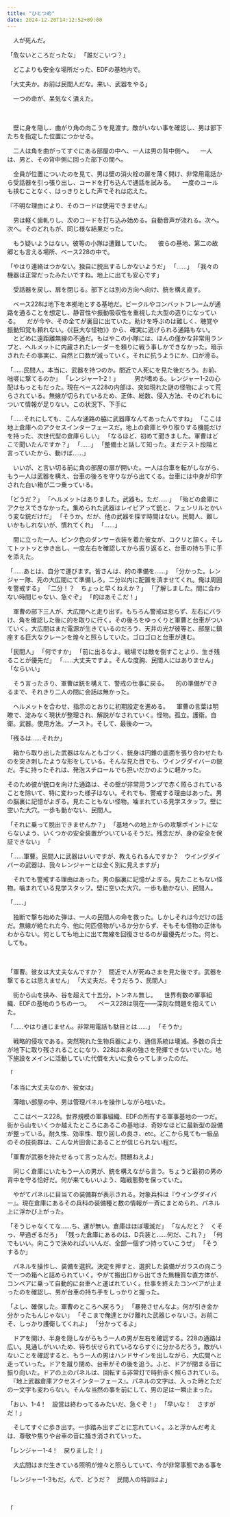 ```yaml
---
title: "ひとつめ"
date: 2024-12-20T14:12:52+09:00
---
```

　人が死んだ。


「危ないところだったな」
「誰だこいつ？」


　どこよりも安全な場所だった、EDFの基地内で。


「大丈夫か。お前は民間人だな。来い、武器をやる」


　一つの命が、呆気なく潰えた。





　



　壁に身を隠し、曲がり角の向こうを見渡す。敵がいない事を確認し、男は部下たちを指定した位置につかせる。

　二人は角を曲がってすぐにある部屋の中へ、一人は男の背中側へ。
　一人は、男と、その背中側に回った部下の間へ。

　全員が位置についたのを見て、男は壁の消火栓の扉を薄く開け、非常用電話から受話器を引っ張り出し、コードを打ち込んで通話を試みる。
　一度のコールも挟むことなく、はっきりとした声でそれは応えた。

『不明な理由により、そのコードは使用できません』

　男は軽く歯軋りし、次のコードを打ち込み始める。自動音声が流れる。次へ。次へ。そのどれもが、同じ様な結果だった。

　もう疑いようはない。彼等の小隊は遭難していた。
　彼らの基地、第二の故郷とも言える場所、ベース228の中で。

「やはり連絡はつかない。独自に脱出するしかないようだ」
「……」
「我々の機器は正常だったみたいですね。地上に出ても安心です」

　受話器を戻し、扉を閉じる。部下とは別の方向へ向け、銃を構え直す。

　ベース228は地下を本拠地とする基地だ。ビークルやコンバットフレームが通路を通ることを想定し、静音性や振動吸収性を重視した大型の造りになっている。
　だが今や、その全てが裏目に出ていた。助けを呼ぶのは難しく、聴覚や振動知覚も頼れない。《《巨大な怪物》》から、確実に逃げられる通路もない。
　とどめに遠距離無線の不通だ。もはやこの小隊には、ほんの僅かな非常用ランプと、ヘルメットに内蔵されたレーダーを頼りに戦う事しかできなかった。暗示されたその事実に、自然と口数が減っていく。それに抗うようにか、口が滑る。

「……民間人。本当に、武器を持つのか。間近で人死にを見た後だろう。お前、咄嗟に撃てるのか」
「レンジャー1-2！」
　
　男が嗜める。レンジャー1-2の心配はもっともだった。現在ベース228の内部は、突如現れた謎の怪物によって荒らされている。無線が切られているため、正体、総数、侵入方法、そのどれもについて情報が足りない。この状況下、下手に








「……それにしても、こんな通路の脇に武器庫なんてあったんですね」
「ここは地上倉庫へのアクセスインターフェースだ。地上の倉庫とやり取りする機能だけを持った、次世代型の倉庫らしい」
「なるほど、初めて聞きました。軍曹はどこで聞いたんですか？」
「……」
「整備士と話して知った。まだテスト段階と言っていたから、動けば……」

　いいが、と言い切る前に角の部屋の扉が開いた。一人は台車を転がしながら、もう一人は武器を構え、台車の後ろを守りながら出てくる。台車には中身が印字された白い箱が二つ乗っている。

「どうだ？」
「ヘルメットはありました。武器も。ただ……」
「殆どの倉庫にアクセスできなかった。集められた武器はレイピアって銃と、フェンリルとかいう変な銃だけだ」
「そうか。だが、他の武器を探す時間はない。民間人、難しいかもしれないが、慣れてくれ」
「……」

　間に立った一人、ピンク色のダンサー衣装を着た彼女が、コクリと頷く。そしてトットッと歩き出し、一度左右を確認してから振り返ると、台車の持ち手に手を添えた。

「……あとは、自分で運びます。皆さんは、的の準備を……」
「分かった。レンジャー隊、先の大広間にて準備しろ。二分以内に配置を済ませてくれ。俺は周囲を警戒する」
「二分！？　ちょっと早くねえか？」
「了解しました。間に合わない時間じゃない、急ぐぞ」
「的はあそこだ！」

　軍曹の部下三人が、大広間へと走り出す。もちろん警戒は怠らず、左右にバラけ、角を確認した後に的を取りに行く。その後ろをゆっくりと軍曹と台車がついていく。大広間はまだ電源が生きているのだろう、天井の光が彼等と、部屋に鎮座する巨大なクレーンを煌々と照らしていた。ゴロゴロと台車が進む。

「民間人」
「何ですか」
「前に出るなよ。戦場では敵を倒すことより、生き残ることが優先だ」
「……大丈夫ですよ。そんな度胸、民間人にはありません」
「ならいい」

　そう言ったきり、軍曹は銃を構えて、警戒の仕事に戻る。
　的の準備ができるまで、それきり二人の間に会話は無かった。






　ヘルメットを合わせ、指示のとおりに初期設定を進める。
　軍曹の言葉は明瞭で、淀みなく現状が整理され、解説がなされていく。怪物。孤立。護衛。自衛。武器。使用方法。ブースト。そして、最後の一つ。

「残るは……それか」

　箱から取り出した武器はなんともゴツく、銃身は円錐の底面を張り合わせたものを突き刺したような形をしている。そんな見た目でも、ウイングダイバーの銃だ。手に持ったそれは、発泡スチロールでも担いだかのように軽かった。








そのため彼が銃口を向けた通路は、その壁が非常用ランプで赤く照らされていることを除いて、特に変わった様子はない。それでも、警戒する理由はあった。男の脳裏に記憶がよぎる。見たこともない怪物。噛まれている見学スタッフ。壁に空いた大穴。一歩も動かない、民間人。


「それに乗って脱出できませんか？」
「基地への地上からの攻撃ポイントにならないよう、いくつかの安全装置がついているそうだ。残念だが、身の安全を保証できない」
「





「……軍曹。民間人に武器はいいですが、教えられるんですか？　ウイングダイバーの武器は、我々レンジャーとは全く別に見えますが」


　それでも警戒する理由はあった。男の脳裏に記憶がよぎる。見たこともない怪物。噛まれている見学スタッフ。壁に空いた大穴。一歩も動かない、民間人。

「……」

　独断で撃ち始めた弾は、一人の民間人の命を救った。しかしそれは今だけの話だ。無線が絶たれた今、他に何匹怪物がいるか分からず、そもそも怪物の正体もわからない。何としても地上に出て無線を回復させるのが最優先だった。何と、しても。

　






「軍曹。彼女は大丈夫なんですか？　間近で人が死ぬさまを見た後です。武器を撃てるとは思えません」
「大丈夫だ。そうだろう、民間人」












　街から山を挟み、谷を超えて十五分。トンネル無し。
　世界有数の軍事組織、EDFの基地のうちの一つ。
　ベース228は現在――深刻な問題を抱えていた。

「……やはり通じません。非常用電話も駄目とは……」
「そうか」

　戦略的侵攻である。突然現れた生物兵器により、通信系統は壊滅。多数の兵士が地下に取り残されることになり、228は本来の強さを発揮できないでいた。地下施設をメインに活動していた代償を大いに食らってしまったのだ。

「










「本当に大丈夫なのか、彼女は」

　薄暗い部屋の中、男は管理パネルを操作しながら呟いた。

　ここはベース228。世界規模の軍事組織、EDFの所有する軍事基地の一つだ。街から山をいくつか越えたところにあるこの基地は、奇妙なほどに最新型の設備が整っている。耐久性、効率性、取り回しの良さ、etc。どこから見ても一級品のその技術群は、こんな片田舎にあることが信じられない程だ。

「軍曹が武器を持たせるって言ったんだ。問題ねえよ」

　同じく倉庫にいたもう一人の男が、銃を構えながら言う。ちょうど最初の男の背中を守る恰好だ。何が来てもいいよう、臨戦態勢を保っていた。

　やがてパネルに目当ての装備群が表示される。対象兵科は『ウイングダイバー』。現在倉庫にあるその兵科の装備種と数の情報が一斉にまとめられ、パネル上に浮かび上がった。

「そうじゃなくてな……ち、運が無い。倉庫はほぼ壊滅だ」
「なんだと？　くそっ、早過ぎるだろ」
「残った倉庫にあるのは、D兵装と……何だ、これ？」
「何でもいい。向こうで決めればいいんだ、全部一個ずつ持っていこうぜ」
「そうするか」

　パネルを操作し、装備を選択。決定を押すと、選択した装備がガラスの向こうで一つの箱へと詰められていく。やがて搬出口から出てきた無機質な直方体が、コンベアに乗って自動的に台車へと運ばれていく。仕事を終えたコンベアが止まったのを確認し、男が台車の持ち手をしっかりと握った。

「よし、確保した。軍曹のところへ戻ろう」
「暴発させんなよ。何が引き金か分かったもんじゃない」
「そこまで俺達とかけ離れた武器じゃないさ。お前こそ、しっかり護衛してくれよ」
「分かってるよ」

　ドアを開け、半身を隠しながらもう一人の男が左右を確認する。228の通路は広い。見通しがいいため、待ち伏せられているならすぐに分かるだろう。敵がいないことを確認すると、もう一人の男はハンドサインを出しながら、大広間へと走っていった。ドアを蹴り閉め、台車がその後を追う。ふと、ドアが閉まる音に振り向いた。ドアの上のパネルは、回転する非常灯で時折赤く照らされている。
　『地上武器倉庫アクセスインターフェース』。パネルの文字は、入った時とただの一文字も変わらない。そんな当然の事を前にして、男の足は一瞬止まった。

「おい、1-4！　設営は終わってるみたいだ、急ぐぞ！」
「早いな！　さすがだ！」

　そしてすぐに歩き出す。一歩踏み出すごとに忘れていく。ふと浮かんだ考えは、尊敬や焦りや台車の音に掻き消されていった。

「レンジャー1-4！　戻りました！」

　大広間はまだ生きている照明が煌々と照らしていて、今が非常事態である事を


「レンジャー1-3もだ。んで、どうだ？　民間人の特訓はよ」

　

「
